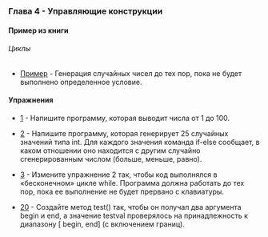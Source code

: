 ### Глава 4 - Управляющие конструкции

#### Пример из книги

###### Циклы

* [Пример](src/p4/control/examples/WhileTest.java) - Генерация случайных чисел до тех пор, пока не будет выполнено определенное условие.

#### Упражнения

* [1](src/p4/control/exercises/ex1/Random100.java) - Напишите программу, которая выводит числа от 1 до 100.

* [2](src/p4/control/exercises/ex2/RandomInt.java) - Напишите программу, которая генерирует 25 случайных значений типа int. Для каждого значения команда if-else сообщает, в каком отношении оно находится с другим случайно сгенерированным числом (больше, меньше, равно).

* [3](src/p4/control/exercises/ex3/RandomIntInfinity.java) - Измените упражнение 2 так, чтобы код выполнялся в «бесконечном» цикле while. Программа должна работать до тех пор, пока ее выполнение не будет прервано с клавиатуры.

* [20](src/p4/control/exercises/ex6/MethodTest.java) - Создайте метод test() так, чтобы он получал два аргумента begin и end, а значение testval проверялось на принадлежность к диапазону [ begin, end] (с включением границ).